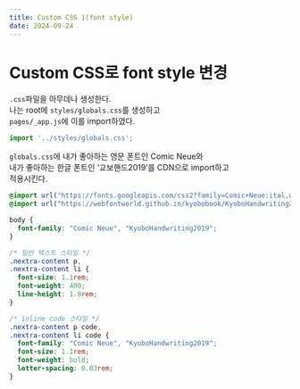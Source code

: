 ```yaml
---
title: Custom CSS 1(font style)
date: 2024-09-24
---
```

# Custom CSS로 font style 변경
`.css`파일을 아무데나 생성한다.  
나는 root에 `styles/globals.css`를 생성하고  
`pages/_app.js`에 이를 import하였다.  

```js
import '../styles/globals.css';
```

`globals.css`에 내가 좋아하는 영문 폰트인 Comic Neue와  
내가 좋아하는 한글 폰트인 ‘교보핸드2019’를 CDN으로 import하고  
적용시킨다.  

```css
@import url("https://fonts.googleapis.com/css2?family=Comic+Neue:ital,wght@0,300;0,400;0,700;1,300;1,400;1,700&display=swap");
@import url("https://webfontworld.github.io/kyobobook/KyoboHandwriting2019.css");

body {
  font-family: "Comic Neue", "KyoboHandwriting2019";
}

/* 일반 텍스트 스타일 */
.nextra-content p,
.nextra-content li {
  font-size: 1.1rem;
  font-weight: 400;
  line-height: 1.8rem;
}

/* inline code 스타일 */
.nextra-content p code,
.nextra-content li code {
  font-family: "Comic Neue", "KyoboHandwriting2019";
  font-size: 1.1rem;
  font-weight: bold;
  letter-spacing: 0.03rem;
}
```